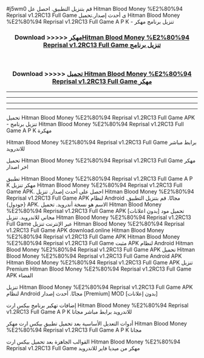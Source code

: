 #j5wm0 قم بتنزيل التطبيق. احصل عل Hitman Blood Money %E2%80%94 Reprisal v1.2RC13 Full Game  ى أحدث إصدار.تحميل Hitman Blood Money %E2%80%94 Reprisal v1.2RC13 Full Game  A P K - تنزيل برنامج مهكر



<div align="center">
<h3>Download >>>>> <a href="https://ar-sites.web.app/?ar= Hitman Blood Money %E2%80%94 Reprisal v1.2RC13 Full Game ">مهكرHitman Blood Money %E2%80%94 Reprisal v1.2RC13 Full Game  تنزيل برنامج</a></h3><br>

<h3>Download >>>>> <a href="https://ar-sites.web.app/?ar= Hitman Blood Money %E2%80%94 Reprisal v1.2RC13 Full Game ">تحميل Hitman Blood Money %E2%80%94 Reprisal v1.2RC13 Full Game  مهكر</a></h3>
</div>


----------------------------------------------------------

----------------------------------------------------------

----------------------------------------------------------

----------------------------------------------------------


تحميل Hitman Blood Money %E2%80%94 Reprisal v1.2RC13 Full Game  APK - تنزيل برنامج Hitman Blood Money %E2%80%94 Reprisal v1.2RC13 Full Game  A P K مهكرة

Hitman Blood Money %E2%80%94 Reprisal v1.2RC13 Full Game  برابط مباشر للاندرويد

تحميل Hitman Blood Money %E2%80%94 Reprisal v1.2RC13 Full Game  مهكر اخر اصدار

تطبيق Hitman Blood Money %E2%80%94 Reprisal v1.2RC13 Full Game  A P K مهكر
تنزيل Hitman Blood Money %E2%80%94 Reprisal v1.2RC13 Full Game  APK. احصل على أحدث إصدار.
تنزيل Hitman Blood Money %E2%80%94 Reprisal v1.2RC13 Full Game  APK لنظام Android مجانًا.
قم بتنزيل التطبيق. {جودول} APK. الاسم هو نسخة أندرويد.
تحميل Hitman Blood Money %E2%80%94 Reprisal v1.2RC13 Full Game  APK [بدون اعلانات]
تحميل مود مجاني للاندرويد.
تنزيل Hitman Blood Money %E2%80%94 Reprisal v1.2RC13 Full Game  عبر الإنترنت
تنزيل Hitman Blood Money %E2%80%94 Reprisal v1.2RC13 Full Game  APK
download.online Hitman Blood Money %E2%80%94 Reprisal v1.2RC13 Full Game  APK
Hitman Blood Money %E2%80%94 Reprisal v1.2RC13 Full Game  مثبت APK لنظام Android
Hitman Blood Money %E2%80%94 Reprisal v1.2RC13 Full Game  APK
تحميل Hitman Blood Money %E2%80%94 Reprisal v1.2RC13 Full Game  Android APK
Hitman Blood Money %E2%80%94 Reprisal v1.2RC13 Full Game  APK تنزيل Premium
Hitman Blood Money %E2%80%94 Reprisal v1.2RC13 Full Game  APK الفضاء

تنزيل Hitman Blood Money %E2%80%94 Reprisal v1.2RC13 Full Game  APK لنظام Android مجانًا. أحدث إصدار [Premium] MOD [بدون إعلانات]

إضافات تهكير برنامج بيكس ارت Hitman Blood Money %E2%80%94 Reprisal v1.2RC13 Full Game  A P K للاندرويد برابط مباشر مجانا

أدوات التعديل الأساسية بعد تحميل تطبيق بيكس ارت مهكر Hitman Blood Money %E2%80%94 Reprisal v1.2RC13 Full Game  A P K مجانا

القوالب الجاهزة بعد تحميل بيكس ارت Hitman Blood Money %E2%80%94 Reprisal v1.2RC13 Full Game  مهكر من ميديا فاير للاندرويد



